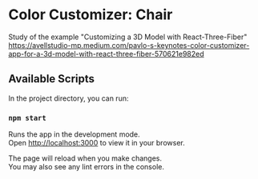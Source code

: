 # Color Customizer: Chair

Study of the example "Customizing a 3D Model with React-Three-Fiber"
                      https://avellstudio-mp.medium.com/pavlo-s-keynotes-color-customizer-app-for-a-3d-model-with-react-three-fiber-570621e982ed




## Available Scripts

In the project directory, you can run:

### `npm start`

Runs the app in the development mode.\
Open [http://localhost:3000](http://localhost:3000) to view it in your browser.

The page will reload when you make changes.\
You may also see any lint errors in the console.




